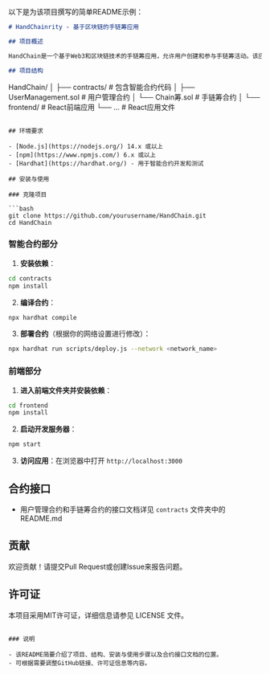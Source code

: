 以下是为该项目撰写的简单README示例：

```markdown
# HandChainrity - 基于区块链的手链筹应用

## 项目概述

HandChain是一个基于Web3和区块链技术的手链筹应用，允许用户创建和参与手链筹活动。该应用利用智能合约管理用户信息和筹款活动，并通过NFT为每个参与者提供凭证。

## 项目结构

```
HandChain/
│
├── contracts/        # 包含智能合约代码
│   ├── UserManagement.sol  # 用户管理合约
│   └── Chain筹.sol         # 手链筹合约
│
└── frontend/        # React前端应用
    └── ...          # React应用文件
```

## 环境要求

- [Node.js](https://nodejs.org/) 14.x 或以上
- [npm](https://www.npmjs.com/) 6.x 或以上
- [Hardhat](https://hardhat.org/) - 用于智能合约开发和测试

## 安装与使用

### 克隆项目

```bash
git clone https://github.com/yourusername/HandChain.git
cd HandChain
```

### 智能合约部分

1. **安装依赖**：

```bash
cd contracts
npm install
```

2. **编译合约**：

```bash
npx hardhat compile
```

3. **部署合约**（根据你的网络设置进行修改）：

```bash
npx hardhat run scripts/deploy.js --network <network_name>
```

### 前端部分

1. **进入前端文件夹并安装依赖**：

```bash
cd frontend
npm install
```

2. **启动开发服务器**：

```bash
npm start
```

3. **访问应用**：在浏览器中打开 `http://localhost:3000`

## 合约接口

- 用户管理合约和手链筹合约的接口文档详见 `contracts` 文件夹中的README.md

## 贡献

欢迎贡献！请提交Pull Request或创建Issue来报告问题。

## 许可证

本项目采用MIT许可证，详细信息请参见 LICENSE 文件。
```

### 说明

- 该README简要介绍了项目、结构、安装与使用步骤以及合约接口文档的位置。
- 可根据需要调整GitHub链接、许可证信息等内容。
